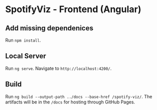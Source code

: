 # SpotifyViz - Frontend (Angular)

## Add missing dependenices
Run `npm install`.

## Local Server
Run `ng serve`. Navigate to `http://localhost:4200/`.

## Build
Run `ng build --output-path ../docs --base-href /spotify-viz/`. The artifacts will be in the `/docs` for hosting through GitHub Pages.